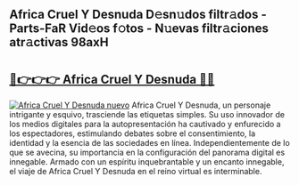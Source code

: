 ## Africa Cruel Y Desnuda D𝚎sn𝚞dos filtr𝚊dos - Parts-FaR Vid𝚎os f𝚘tos - N𝚞evas filtr𝚊ciones atr𝚊ctivas 98axH

# <h2><a href="http://mb2vjs.tromn.icu/?c=Africa+Cruel+Y+Desnuda">🔗👉👉👉 Africa Cruel Y Desnuda 🔗🔗</a></h2>

[![Africa Cruel Y Desnuda nuevo](https://i.imgur.com/pEAQMta.gif)](http://mb2vjs.tromn.icu/?c=Africa+Cruel+Y+Desnuda)
Africa Cruel Y Desnuda, un personaje intrigante y esquivo, trasciende las etiquetas simples. Su uso innovador de los medios digitales para la autopresentación ha cautivado y enfurecido a los espectadores, estimulando debates sobre el consentimiento, la identidad y la esencia de las sociedades en línea. Independientemente de lo que se avecina, su importancia en la configuración del panorama digital es innegable. Armado con un espíritu inquebrantable y un encanto innegable, el viaje de Africa Cruel Y Desnuda en el reino virtual es interminable.
